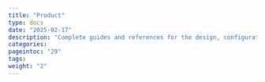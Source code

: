 ```yaml
---
title: "Product"
type: docs
date: "2025-02-17"
description: "Complete guides and references for the design, configuration and deployment of cloud infrastructure, helping you walk the path from defining your cloud architecture and control plane to creating and managing cloud components -- Virtual Machines, Hosts, Clusters -- and functionality -- virtual networks, storage, backups, monitoring, scheduling"
categories:
pageintoc: "29"
tags:
weight: "2"
---
```


<a id="cloud-operation"></a>

<a id="operations-guide"></a>

<!--# Cloud Operation -->

